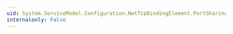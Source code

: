 ```yaml
---
uid: System.ServiceModel.Configuration.NetTcpBindingElement.PortSharingEnabled
internalonly: False
---
```

